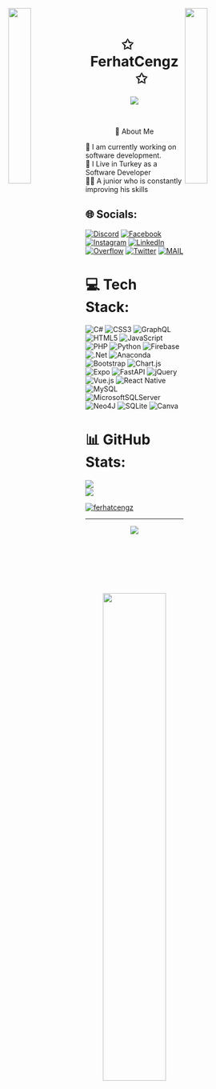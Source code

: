 

<img align="left" src="https://user-images.githubusercontent.com/65187002/144930161-2f783401-8d27-4fdf-a2f7-cc0ba32f1f1f.gif" width="30%" style="display:inline;"><img align="right" src="https://user-images.githubusercontent.com/65187002/144930161-2f783401-8d27-4fdf-a2f7-cc0ba32f1f1f.gif" width="30%" style="display:inline;">
<br>
<p align="center">
    <h1 align="center">✩&emsp;FerhatCengz&emsp;✩</h1>
</p>
<p align="center">
    <img src="https://readme-typing-svg.herokuapp.com/?lines=I+am+Ferhat+Cengiz;Welcome+to+my+profile!;Have+a+look+around!&font=Fira%20Code&color=%23D62F79&center=true&width=280&height=50">
</p>
<br>

<p align="center">
💫 About Me
</p>
🔭 I am currently working on software development.<br> 📍 I Live in Turkey as a Software Developer <br> 👩‍💻 A junior who is constantly improving his skills


## 🌐 Socials:
[![Discord](https://img.shields.io/badge/Discord-%237289DA.svg?logo=discord&logoColor=white)](htttps://discord.gg/FerhatCengiz#2035)
[![Facebook](https://img.shields.io/badge/Facebook-%231877F2.svg?logo=Facebook&logoColor=white)](https://facebook.com/ferobasqan) [![Instagram](https://img.shields.io/badge/Instagram-%23E4405F.svg?logo=Instagram&logoColor=white)](https://instagram.com/ferhatcengizz._) [![LinkedIn](https://img.shields.io/badge/LinkedIn-%230077B5.svg?logo=linkedin&logoColor=white)](https://linkedin.com/in/ferhat-cengiz-8447a3207) [![
Overflow](https://img.shields.io/badge/-Stackoverflow-FE7A16?logo=stack-overflow&logoColor=white)](https://stackoverflow.com/users/20153584/ferhat-cengiz) [![Twitter](https://img.shields.io/badge/Twitter-%231DA1F2.svg?logo=Twitter&logoColor=white)](https://twitter.com/FerhatCengzz) 
[![MAIL](https://img.shields.io/badge/Mail-ferhat.cengiz13%40outlook.com-brightgreen)](mailto:ferhat.cengiz13@outlook.com)

# 💻 Tech Stack:
![C#](https://img.shields.io/badge/c%23-%23239120.svg?style=for-the-badge&logo=c-sharp&logoColor=white) ![CSS3](https://img.shields.io/badge/css3-%231572B6.svg?style=for-the-badge&logo=css3&logoColor=white) ![GraphQL](https://img.shields.io/badge/-GraphQL-E10098?style=for-the-badge&logo=graphql&logoColor=white) ![HTML5](https://img.shields.io/badge/html5-%23E34F26.svg?style=for-the-badge&logo=html5&logoColor=white) ![JavaScript](https://img.shields.io/badge/javascript-%23323330.svg?style=for-the-badge&logo=javascript&logoColor=%23F7DF1E) ![PHP](https://img.shields.io/badge/php-%23777BB4.svg?style=for-the-badge&logo=php&logoColor=white) ![Python](https://img.shields.io/badge/python-3670A0?style=for-the-badge&logo=python&logoColor=ffdd54) ![Firebase](https://img.shields.io/badge/firebase-%23039BE5.svg?style=for-the-badge&logo=firebase) ![.Net](https://img.shields.io/badge/.NET-5C2D91?style=for-the-badge&logo=.net&logoColor=white) ![Anaconda](https://img.shields.io/badge/Anaconda-%2344A833.svg?style=for-the-badge&logo=anaconda&logoColor=white) ![Bootstrap](https://img.shields.io/badge/bootstrap-%23563D7C.svg?style=for-the-badge&logo=bootstrap&logoColor=white) ![Chart.js](https://img.shields.io/badge/chart.js-F5788D.svg?style=for-the-badge&logo=chart.js&logoColor=white) ![Expo](https://img.shields.io/badge/expo-1C1E24?style=for-the-badge&logo=expo&logoColor=#D04A37) ![FastAPI](https://img.shields.io/badge/FastAPI-005571?style=for-the-badge&logo=fastapi) ![jQuery](https://img.shields.io/badge/jquery-%230769AD.svg?style=for-the-badge&logo=jquery&logoColor=white) ![Vue.js](https://img.shields.io/badge/vuejs-%2335495e.svg?style=for-the-badge&logo=vuedotjs&logoColor=%234FC08D) ![React Native](https://img.shields.io/badge/react_native-%2320232a.svg?style=for-the-badge&logo=react&logoColor=%2361DAFB) ![MySQL](https://img.shields.io/badge/mysql-%2300f.svg?style=for-the-badge&logo=mysql&logoColor=white) ![MicrosoftSQLServer](https://img.shields.io/badge/Microsoft%20SQL%20Sever-CC2927?style=for-the-badge&logo=microsoft%20sql%20server&logoColor=white) 	![Neo4J](https://img.shields.io/badge/Neo4j-008CC1?style=for-the-badge&logo=neo4j&logoColor=white) ![SQLite](https://img.shields.io/badge/sqlite-%2307405e.svg?style=for-the-badge&logo=sqlite&logoColor=white) ![Canva](https://img.shields.io/badge/Canva-%2300C4CC.svg?style=for-the-badge&logo=Canva&logoColor=white)
# 📊 GitHub Stats:
![](https://github-readme-stats.vercel.app/api?username=ferhatcengz&theme=vue&hide_border=false&include_all_commits=false&count_private=false)<br/>
![](https://github-readme-streak-stats.herokuapp.com/?user=ferhatcengz&theme=vue&hide_border=false)

<p aligin="center">
    <a align="center" href="https://github.com/ryo-ma/github-profile-trophy"><img src="https://github-profile-trophy.vercel.app/?username=ferhatcengz&title=Repositories,Commits" alt="ferhatcengz" /></a>
</p>

---

<p align="center">
    <img align="center" src="https://komarev.com/ghpvc/?username=ferhatcengz&color=a6920f"/>
</p>


<p align="center">
 <a href="https://github.com/FerhatCengz"><img width="50%" src="https://github-readme-stats.vercel.app/api/top-langs/?username=FerhatCengz&theme=dark&hide=html,css,cmake&layout=compact&langs_count=5&bg_color=101010&hide_title=true"></a>
</p>

